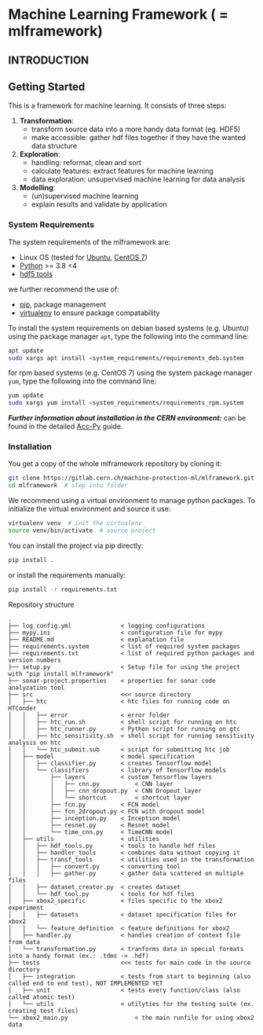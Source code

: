 # Machine Learning Framework ( = mlframework)
## INTRODUCTION

## Getting Started
This is a framework for machine learning. It consists of three steps:
1) **Transformation**: 
   * transform source data into a more handy data format (eg. HDF5)
   * make accessible: gather hdf files together if they have the wanted data structure
2) **Exploration**: 
   * handling: reformat, clean and sort
   * calculate features: extract features for machine learning
   * data exploration: unsupervised machine learning for data analysis
3) **Modelling**: 
   * (un)supervised machine learning
   * explain results and validate by application
    

### System Requirements
The system requirements of the mlframework are:
- Linux OS (tested for [Ubuntu](https://ubuntu.com/download/desktop), [CentOS 7](https://www.centos.org/))
- [Python](https://www.python.org/) >= 3.8 <4
- [hdf5 tools](https://support.hdfgroup.org/HDF5/doc/RM/Tools/)

we further recommend the use of:
- [pip](https://pip.pypa.io/en/stable/installation/), package management
- [virtualenv](https://virtualenv.pypa.io/en/latest/) to ensure package compatability

To install the system requirements on debian based systems (e.g. Ubuntu) using the package manager `apt`, type the following into the command line:
```bash
apt update
sudo xargs apt install <system_requirements/requirements_deb.system
```
for rpm based systems (e.g. CentOS 7) using the system package manager `yum`, type the following into the command line:
```bash
yum update
sudo xargs yum install <system_requirements/requirements_rpm.system
```
***Further information about installation in the CERN environment:*** 
can be found in the detailed [Acc-Py](https://wikis.cern.ch/display/ACCPY/Getting+started+with+Acc-Py) guide.

### Installation
You get a copy of the whole mlframework repository by cloning it:
```bash
git clone https://gitlab.cern.ch/machine-protection-ml/mlframework.git  # Clone the gitlab project
cd mlframework  # step into folder
```
We recommend using a virtual environment to manage python packages. To initialize the virtual environment and source it
use:
```bash
virtualenv venv  # init the virtualenv
source venv/bin/activate  # source project
```
You can install the project via pip directly: 
```bash
pip install .
```
or install the requirements manually:
```bash
pip install -r requirements.txt
```

Repository structure
```angular2html ( cleanpy .; tree -A -I "__init__.py|venv|__pycache__|log_files")
.
├── log_config.yml              < logging configurations
├── mypy.ini                    < configuration file for mypy
├── README.md                   < explanation file
├── requirements.system         < list of required system packages
├── requirements.txt            < list of required python packages and version numbers
├── setup.py                    < Setup file for using the project with "pip install mlframework"
├── sonar-project.properties    < properties for sonar code analyzation tool
├── src                         <<< source directory
│   ├── htc                     < htc files for running code on HTConder
│   │   ├── error               < error folder
│   │   ├── htc_run.sh          < shell script for running on htc
│   │   ├── htc_runner.py       < Python script for running on gtc   
│   │   ├── htc_sensitivity.sh  < shell script for running sensitivity analysis on htc
│   │   └── htc_submit.sub      < script for submitting htc job
│   ├── model                   < model specification
│   │   ├── classifier.py       < creates Tensorflow model
│   │   └── classifiers         < library of Tensorflow models
│   │       ├── layers          < custom Tensorflow layers
│   │       │   ├── cnn.py          < CNN layer
│   │       │   ├── cnn_dropout.py  < CNN Dropout layer
│   │       │   └── shortcut        < shortcut layer
│   │       ├── fcn.py          < FCN model
│   │       ├── fcn_2dropout.py < FCN with dropout model
│   │       ├── inception.py    < Inception model
│   │       ├── resnet.py       < Resnet model
│   │       └── time_cnn.py     < TimeCNN model
│   ├── utils                   < utilities
│   │   ├── hdf_tools.py        < tools to handle hdf files
│   │   ├── handler_tools       < combines data without copying it
│   │   ├── transf_tools        < utilities used in the transformation
│   │   │   ├── convert.py      < converting tool
│   │   │   ├── gather.py       < gather data scattered on multiple files
│   │   ├── dataset_creator.py  < creates dataset
│   │   └── hdf_tool.py         < tools for hdf files
│   ├── xbox2_specific          < files specific to the xbox2 experiment
│   │   ├── datasets            < dataset specification files for xbox2
│   │   └── feature_definition  < feature definitions for xbox2
│   ├── handler.py              < handles creation of context file from data
│   └── transformation.py       < tranforms data in special formats into a handy format (ex.: .tdms -> .hdf)
├── tests                       <<< tests for main code in the source directory
│   ├── integration             < tests from start to beginning (also called end to end test), NOT IMPLEMENTED YET
│   ├── unit                    < tests every function/class (also called atomic test)
│   └── utils                   < utilyties for the testing suite (ex. creating test files)
└── xbox2_main.py                   < the main runfile for using xbox2 data
```

